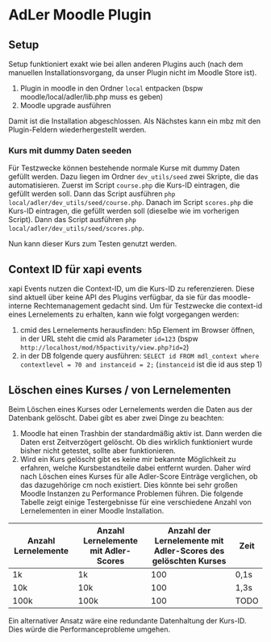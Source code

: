 # AdLer Moodle Plugin

## Setup
Setup funktioniert exakt wie bei allen anderen Plugins auch (nach dem manuellen Installationsvorgang, da unser Plugin nicht im Moodle Store ist).

1. Plugin in moodle in den Ordner `local` entpacken (bspw moodle/local/adler/lib.php muss es geben)
2. Moodle upgrade ausführen

Damit ist die Installation abgeschlossen. Als Nächstes kann ein mbz mit den Plugin-Feldern wiederhergestellt werden.

### Kurs mit dummy Daten seeden
Für Testzwecke können bestehende normale Kurse mit dummy Daten gefüllt werden. 
Dazu liegen im Ordner `dev_utils/seed` zwei Skripte, die das automatisieren.
Zuerst im Script `course.php` die Kurs-ID eintragen, die gefüllt werden soll. 
Dann das Script ausführen `php local/adler/dev_utils/seed/course.php`.
Danach im Script `scores.php` die Kurs-ID eintragen, die gefüllt werden soll (dieselbe wie im vorherigen Script).
Dann das Script ausführen `php local/adler/dev_utils/seed/scores.php`.

Nun kann dieser Kurs zum Testen genutzt werden.


## Context ID für xapi events
xapi Events nutzen die Context-ID, um die Kurs-ID zu referenzieren.
Diese sind aktuell über keine API des Plugins verfügbar, da sie für das moodle-interne Rechtemanagement gedacht sind.
Um für Testzwecke die context-id eines Lernelements zu erhalten, kann wie folgt vorgegangen werden:
1. cmid des Lernelements herausfinden: h5p Element im Browser öffnen, in der URL steht die cmid als Parameter `id=123` (bspw `http://localhost/mod/h5pactivity/view.php?id=2`)
2. in der DB folgende query ausführen: `SELECT id FROM mdl_context where contextlevel = 70 and instanceid = 2;`  (`instanceid` ist die id aus step 1)


## Löschen eines Kurses / von Lernelementen
Beim Löschen eines Kurses oder Lernelements werden die Daten aus der Datenbank gelöscht. Dabei gibt es aber zwei Dinge zu beachten:
1. Moodle hat einen Trashbin der standardmäßig aktiv ist. Dann werden die Daten erst Zeitverzögert gelöscht. Ob dies wirklich funktioniert wurde bisher nicht getestet, sollte aber funktionieren.
2. Wird ein Kurs gelöscht gibt es keine mir bekannte Möglichkeit zu erfahren, welche Kursbestandteile dabei entfernt wurden. 
Daher wird nach Löschen eines Kurses für alle Adler-Score Einträge verglichen, ob das dazugehörige cm noch existiert. Dies könnte bei sehr großen Moodle Instanzen zu Performance Problemen führen.
Die folgende Tabelle zeigt einige Testergebnisse für eine verschiedene Anzahl von Lernelementen in einer Moodle Installation.

| Anzahl Lernelemente | Anzahl Lernelemente mit Adler-Scores | Anzahl der Lernelemente mit Adler-Scores des gelöschten Kurses | Zeit |
|---------------------|--------------------------------------|----------------------------------------------------------------|------|
| 1k                  | 1k                                   | 100                                                            | 0,1s |
| 10k                 | 10k                                  | 100                                                            | 1,3s |
| 100k                | 100k                                 | 100                                                            | TODO |

Ein alternativer Ansatz wäre eine redundante Datenhaltung der Kurs-ID. Dies würde die Performanceprobleme umgehen.
